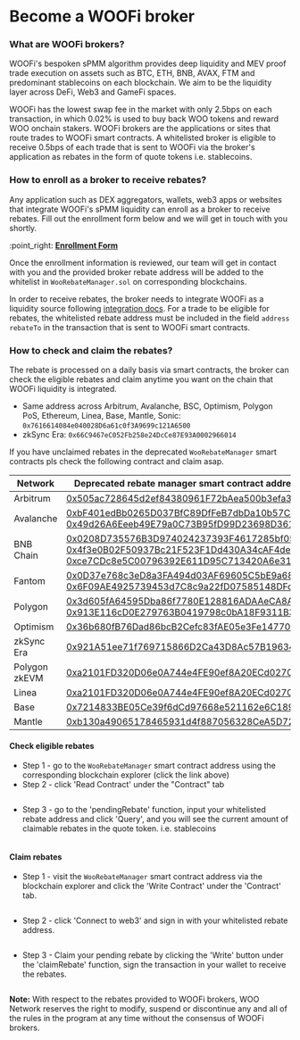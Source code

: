 # Become a WOOFi broker

### What are WOOFi brokers?

WOOFi's bespoken sPMM algorithm provides deep liquidity and MEV proof trade execution on assets such as BTC, ETH, BNB, AVAX, FTM and predominant stablecoins on each blockchain. We aim to be the liquidity layer across DeFi, Web3 and GameFi spaces.

WOOFi has the lowest swap fee in the market with only 2.5bps on each transaction, in which 0.02% is used to buy back WOO tokens and reward WOO onchain stakers. WOOFi brokers are the applications or sites that route trades to WOOFi smart contracts. A whitelisted broker is eligible to receive 0.5bps of each trade that is sent to WOOFi via the broker's application as rebates in the form of quote tokens i.e. stablecoins.

### How to enroll as a broker to receive rebates?

Any application such as DEX aggregators, wallets, web3 apps or websites that integrate WOOFi's sPMM liquidity can enroll as a broker to receive rebates. Fill out the enrollment form below and we will get in touch with you shortly.

:point\_right: [**Enrollment Form**](https://docs.google.com/forms/d/e/1FAIpQLSdTTfytZmcKLwGTl6MUxGiaou1gAXhd83roAGgNCiIkBeYtFQ/viewform?usp=sf_link)

Once the enrollment information is reviewed, our team will get in contact with you and the provided broker rebate address will be added to the whitelist in `WooRebateManager.sol` on corresponding blockchains.

In order to receive rebates, the broker needs to integrate WOOFi as a liquidity source following [integration docs](integrate-woofi-as-liquidity-source.md). For a trade to be eligible for rebates, the whitelisted rebate address must be included in the field `address rebateTo` in the transaction that is sent to WOOFi smart contracts.

### How to check and claim the rebates?

The rebate is processed on a daily basis via smart contracts, the broker can check the eligible rebates and claim anytime you want on the chain that WOOFi liquidity is integrated.

* Same address across Arbitrum, Avalanche, BSC, Optimism, Polygon PoS, Ethereum, Linea, Base, Mantle, Sonic: `0x7616614084e040028D6a61c0f3A9699c121A6500`
* zkSync Era: `0x66C9467eC052Fb258e24DcCe87E93A0002966014`

If you have unclaimed rebates in the deprecated `WooRebateManager` smart contracts pls check the following contract and claim asap.

<table><thead><tr><th width="184">Network</th><th>Deprecated rebate manager smart contract address</th></tr></thead><tbody><tr><td>Arbitrum</td><td><a href="https://arbiscan.io/address/0x505ac728645d2ef84380961f72baea500b3efa3f#code">0x505ac728645d2ef84380961F72bAea500b3efa3f</a></td></tr><tr><td>Avalanche</td><td><a href="https://snowtrace.io/address/0xbf401edbb0265d037bfc89dffeb7dbda10b57c22#readContract">0xbF401edBb0265D037BfC89DfFeB7dbDa10b57C22</a><br><a href="https://snowtrace.io/address/0x49d26a6eeeb49e79a0c73b95fd99d23698d3614a">0x49d26A6Eeeb49E79a0C73B95fD99D23698D3614A</a></td></tr><tr><td>BNB Chain</td><td><a href="https://bscscan.com/address/0x0208d735576b3d974024237393f4617285bf0563#readContract">0x0208D735576B3D974024237393F4617285bf0563</a><br><a href="https://bscscan.com/address/0x4f3e0b02f50937bc21f523f1dd430a34caf4de98#code">0x4f3e0B02F50937Bc21F523F1Dd430A34cAF4de98</a><br><a href="https://bscscan.com/address/0xce7cdc8e5c00796392e611d95c713420a6e31342#code">0xce7CDc8e5C00796392E611D95C713420A6e31342</a></td></tr><tr><td>Fantom</td><td><a href="https://ftmscan.com/address/0x0d37e768c3ed8a3fa494d03af69605c5be9a68e4#readContract">0x0D37e768c3eD8a3FA494d03AF69605C5bE9a68e4</a><br><a href="https://ftmscan.com/address/0x6f09ae4925739453d7c8c9a22fd07585148dfc01#code">0x6F09AE4925739453d7C8c9a22fD07585148DFc01</a></td></tr><tr><td>Polygon</td><td><a href="https://polygonscan.com/address/0x3d605fa64595dba86f7780e128816adaaeca8a2b#code">0x3d605fA64595Dba86f7780E128816ADAAeCA8A2b</a><br><a href="https://polygonscan.com/address/0x913e116cd0e279763b0419798c0ba18f9311b390#code">0x913E116cD0E279763B0419798c0bA18F9311B390</a></td></tr><tr><td>Optimism</td><td><a href="https://optimistic.etherscan.io/address/0x36b680fb76dad86bcb2cefc83fae05e3fe147706#code">0x36b680fB76Dad86bcB2Cefc83fAE05e3Fe147706</a></td></tr><tr><td>zkSync Era</td><td><a href="https://explorer.zksync.io/address/0x921A51ee71f769715866D2Ca43D8Ac57B196347a#contract">0x921A51ee71f769715866D2Ca43D8Ac57B196347a</a></td></tr><tr><td>Polygon zkEVM</td><td><a href="https://zkevm.polygonscan.com/address/0xa2101fd320d06e0a744e4fe90ef8a20ecd027001">0xa2101FD320D06e0A744e4FE90ef8A20ECd027001</a></td></tr><tr><td>Linea</td><td><a href="https://lineascan.build/address/0xa2101fd320d06e0a744e4fe90ef8a20ecd027001">0xa2101FD320D06e0A744e4FE90ef8A20ECd027001</a></td></tr><tr><td>Base</td><td><a href="https://basescan.org/address/0x7214833BE05Ce39f6dCd97668e521162e6C18937">0x7214833BE05Ce39f6dCd97668e521162e6C18937</a></td></tr><tr><td>Mantle</td><td><a href="https://explorer.mantle.xyz/address/0xb130a49065178465931d4f887056328CeA5D723f">0xb130a49065178465931d4f887056328CeA5D723f</a></td></tr></tbody></table>

#### Check eligible rebates

* Step 1 - go to the `WooRebateManager` smart contract address using the corresponding blockchain explorer (click the link above)
* Step 2 - click 'Read Contract' under the "Contract" tab

<figure><img src="../.gitbook/assets/image (1) (1).png" alt=""><figcaption></figcaption></figure>

* Step 3 - go to the 'pendingRebate' function, input your whitelisted rebate address and click 'Query', and you will see the current amount of claimable rebates in the quote token. i.e. stablecoins

<figure><img src="../.gitbook/assets/image (4).png" alt=""><figcaption></figcaption></figure>

#### Claim rebates

* Step 1 - visit the `WooRebateManager` smart contract address via the blockchain explorer and click the 'Write Contract' under the 'Contract' tab.

<figure><img src="../.gitbook/assets/image (5).png" alt=""><figcaption></figcaption></figure>

* Step 2 - click 'Connect to web3' and sign in with your whitelisted rebate address.

<figure><img src="../.gitbook/assets/image (2).png" alt=""><figcaption></figcaption></figure>

* Step 3 - Claim your pending rebate by clicking the 'Write' button under the 'claimRebate' function, sign the transaction in your wallet to receive the rebates.

<figure><img src="../.gitbook/assets/image (3).png" alt=""><figcaption></figcaption></figure>

**Note:** With respect to the rebates provided to WOOFi brokers, WOO Network reserves the right to modify, suspend or discontinue any and all of the rules in the program at any time without the consensus of WOOFi brokers.
